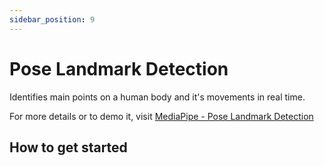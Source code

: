 ```yaml
---
sidebar_position: 9
---
```


# Pose Landmark Detection

Identifies main points on a human body and it's movements in real time.

For more details or to demo it, visit 
[MediaPipe - Pose Landmark Detection](https://mediapipe-studio.webapps.google.com/studio/demo/pose_landmarker)

## How to get started 
